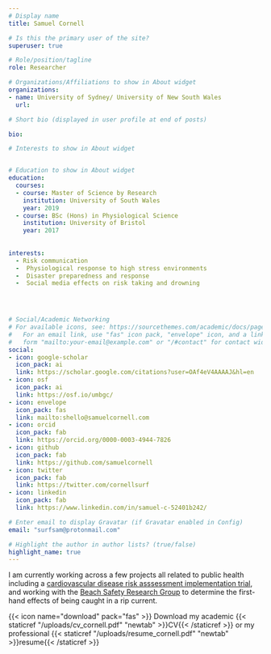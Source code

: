 ```yaml
---
# Display name
title: Samuel Cornell

# Is this the primary user of the site?
superuser: true

# Role/position/tagline
role: Researcher

# Organizations/Affiliations to show in About widget
organizations:
- name: University of Sydney/ University of New South Wales
  url: 

# Short bio (displayed in user profile at end of posts)

bio:

# Interests to show in About widget


# Education to show in About widget
education:
  courses:
  - course: Master of Science by Research
    institution: University of South Wales
    year: 2019
  - course: BSc (Hons) in Physiological Science
    institution: University of Bristol
    year: 2017
    
    
interests:
  - Risk communication
  -  Physiological response to high stress environments
  -  Disaster preparedness and response
  -  Social media effects on risk taking and drowning


 

# Social/Academic Networking
# For available icons, see: https://sourcethemes.com/academic/docs/page-builder/#icons
#   For an email link, use "fas" icon pack, "envelope" icon, and a link in the
#   form "mailto:your-email@example.com" or "/#contact" for contact widget.
social:
- icon: google-scholar
  icon_pack: ai
  link: https://scholar.google.com/citations?user=OAf4eV4AAAAJ&hl=en
- icon: osf
  icon_pack: ai
  link: https://osf.io/umbgc/
- icon: envelope
  icon_pack: fas
  link: mailto:shello@samuelcornell.com
- icon: orcid
  icon_pack: fab
  link: https://orcid.org/0000-0003-4944-7826
- icon: github
  icon_pack: fab
  link: https://github.com/samuelcornell
- icon: twitter
  icon_pack: fab
  link: https://twitter.com/cornellsurf
- icon: linkedin
  icon_pack: fab
  link: https://www.linkedin.com/in/samuel-c-52401b242/

# Enter email to display Gravatar (if Gravatar enabled in Config)
email: "surfsam@protonmail.com"

# Highlight the author in author lists? (true/false)
highlight_name: true
---
```


I am currently working across a few projects all related to public health including a [cardiovascular disease risk asssessment implementation trial](https://auscvdrisk.com.au/), and working with the [Beach Safety Research Group](https://www.beachsafetyresearch.com/sam-cornell)  to determine the first-hand effects of being caught in a rip current.

{{< icon name="download" pack="fas" >}} Download my academic {{< staticref "/uploads/cv_cornell.pdf" "newtab" >}}CV{{< /staticref >}} or my professional {{< staticref "/uploads/resume_cornell.pdf" "newtab" >}}resume{{< /staticref >}}


